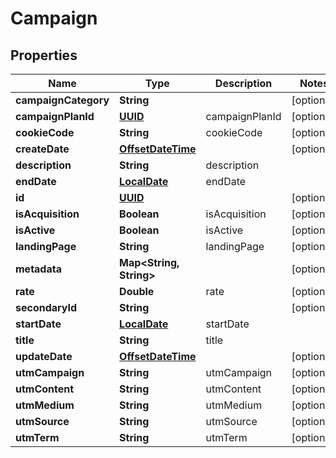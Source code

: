 
# Campaign

## Properties
Name | Type | Description | Notes
------------ | ------------- | ------------- | -------------
**campaignCategory** | **String** |  |  [optional]
**campaignPlanId** | [**UUID**](UUID.md) | campaignPlanId |  [optional]
**cookieCode** | **String** | cookieCode |  [optional]
**createDate** | [**OffsetDateTime**](OffsetDateTime.md) |  |  [optional]
**description** | **String** | description | 
**endDate** | [**LocalDate**](OffsetDateTime.md) | endDate | 
**id** | [**UUID**](UUID.md) |  |  [optional]
**isAcquisition** | **Boolean** | isAcquisition |  [optional]
**isActive** | **Boolean** | isActive |  [optional]
**landingPage** | **String** | landingPage |  [optional]
**metadata** | **Map&lt;String, String&gt;** |  |  [optional]
**rate** | **Double** | rate |  [optional]
**secondaryId** | **String** |  |  [optional]
**startDate** | [**LocalDate**](OffsetDateTime.md) | startDate | 
**title** | **String** | title | 
**updateDate** | [**OffsetDateTime**](OffsetDateTime.md) |  |  [optional]
**utmCampaign** | **String** | utmCampaign |  [optional]
**utmContent** | **String** | utmContent |  [optional]
**utmMedium** | **String** | utmMedium |  [optional]
**utmSource** | **String** | utmSource |  [optional]
**utmTerm** | **String** | utmTerm |  [optional]



